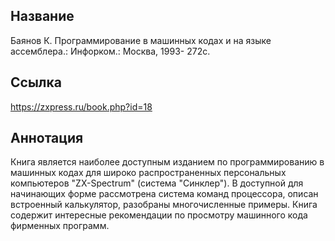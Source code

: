## Название

Баянов К. Программирование в машинных кодах и на языке ассемблера.: Инфорком.: Москва, 1993- 272с.

## Ссылка
https://zxpress.ru/book.php?id=18

## Аннотация 
Книга является наиболее доступным изданием по программированию в машинных кодах для широко распространенных персональных компьютеров "ZX-Spectrum" (система "Синклер"). В доступной для начинающих форме рассмотрена система команд процессора, описан встроенный калькулятор, разобраны многочисленные примеры. Книга содержит интересные рекомендации по просмотру машинного кода фирменных программ.
